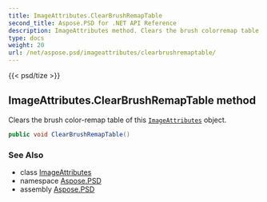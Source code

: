```yaml
---
title: ImageAttributes.ClearBrushRemapTable
second_title: Aspose.PSD for .NET API Reference
description: ImageAttributes method. Clears the brush colorremap table of this ImageAttributes object
type: docs
weight: 20
url: /net/aspose.psd/imageattributes/clearbrushremaptable/
---
```

{{< psd/tize >}}
## ImageAttributes.ClearBrushRemapTable method

Clears the brush color-remap table of this [`ImageAttributes`](../) object.

```csharp
public void ClearBrushRemapTable()
```

### See Also

* class [ImageAttributes](../)
* namespace [Aspose.PSD](../../../aspose.psd/)
* assembly [Aspose.PSD](../../../)



